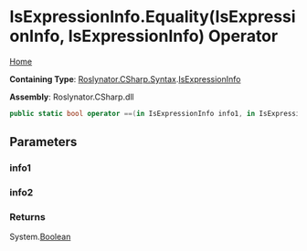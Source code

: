 # IsExpressionInfo\.Equality\(IsExpressionInfo, IsExpressionInfo\) Operator

[Home](../../../../../README.md)

**Containing Type**: [Roslynator.CSharp.Syntax](../../README.md)\.[IsExpressionInfo](../README.md)

**Assembly**: Roslynator\.CSharp\.dll

```csharp
public static bool operator ==(in IsExpressionInfo info1, in IsExpressionInfo info2)
```

## Parameters

### info1





### info2





### Returns

System\.[Boolean](https://docs.microsoft.com/en-us/dotnet/api/system.boolean)

